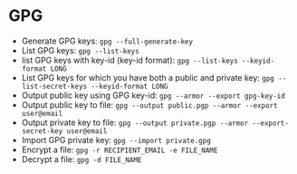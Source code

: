 # GPG

- Generate GPG keys: `gpg --full-generate-key`
- List GPG keys: `gpg --list-keys`
- list GPG keys with key-id (key-id format): `gpg --list-keys --keyid-format LONG`
- List GPG keys for which you have both a public and private key: `gpg --list-secret-keys --keyid-format LONG`
- Output public key using GPG key-id: `gpg --armor --export gpg-key-id`
- Output public key to file: `gpg --output public.pgp --armor --export user@email`
- Output private key to file: `gpg --output private.pgp --armor --export-secret-key user@email`
- Import GPG private key: `gpg --import private.gpg`
- Encrypt a file: `gpg -r RECIPIENT_EMAIL -e FILE_NAME`
- Decrypt a file: `gpg -d FILE_NAME`
